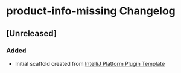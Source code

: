 <!-- Keep a Changelog guide -> https://keepachangelog.com -->

# product-info-missing Changelog

## [Unreleased]
### Added
- Initial scaffold created from [IntelliJ Platform Plugin Template](https://github.com/JetBrains/intellij-platform-plugin-template)
